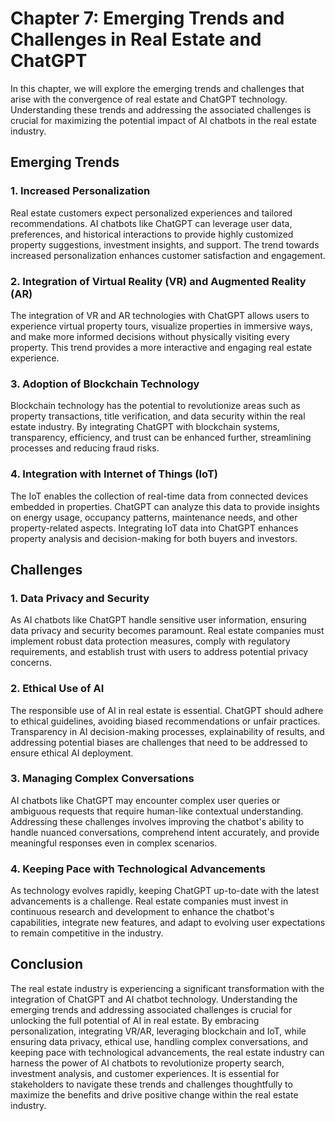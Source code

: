 Chapter 7: Emerging Trends and Challenges in Real Estate and ChatGPT
====================================================================

In this chapter, we will explore the emerging trends and challenges that arise with the convergence of real estate and ChatGPT technology. Understanding these trends and addressing the associated challenges is crucial for maximizing the potential impact of AI chatbots in the real estate industry.

Emerging Trends
---------------

### 1. Increased Personalization

Real estate customers expect personalized experiences and tailored recommendations. AI chatbots like ChatGPT can leverage user data, preferences, and historical interactions to provide highly customized property suggestions, investment insights, and support. The trend towards increased personalization enhances customer satisfaction and engagement.

### 2. Integration of Virtual Reality (VR) and Augmented Reality (AR)

The integration of VR and AR technologies with ChatGPT allows users to experience virtual property tours, visualize properties in immersive ways, and make more informed decisions without physically visiting every property. This trend provides a more interactive and engaging real estate experience.

### 3. Adoption of Blockchain Technology

Blockchain technology has the potential to revolutionize areas such as property transactions, title verification, and data security within the real estate industry. By integrating ChatGPT with blockchain systems, transparency, efficiency, and trust can be enhanced further, streamlining processes and reducing fraud risks.

### 4. Integration with Internet of Things (IoT)

The IoT enables the collection of real-time data from connected devices embedded in properties. ChatGPT can analyze this data to provide insights on energy usage, occupancy patterns, maintenance needs, and other property-related aspects. Integrating IoT data into ChatGPT enhances property analysis and decision-making for both buyers and investors.

Challenges
----------

### 1. Data Privacy and Security

As AI chatbots like ChatGPT handle sensitive user information, ensuring data privacy and security becomes paramount. Real estate companies must implement robust data protection measures, comply with regulatory requirements, and establish trust with users to address potential privacy concerns.

### 2. Ethical Use of AI

The responsible use of AI in real estate is essential. ChatGPT should adhere to ethical guidelines, avoiding biased recommendations or unfair practices. Transparency in AI decision-making processes, explainability of results, and addressing potential biases are challenges that need to be addressed to ensure ethical AI deployment.

### 3. Managing Complex Conversations

AI chatbots like ChatGPT may encounter complex user queries or ambiguous requests that require human-like contextual understanding. Addressing these challenges involves improving the chatbot's ability to handle nuanced conversations, comprehend intent accurately, and provide meaningful responses even in complex scenarios.

### 4. Keeping Pace with Technological Advancements

As technology evolves rapidly, keeping ChatGPT up-to-date with the latest advancements is a challenge. Real estate companies must invest in continuous research and development to enhance the chatbot's capabilities, integrate new features, and adapt to evolving user expectations to remain competitive in the industry.

Conclusion
----------

The real estate industry is experiencing a significant transformation with the integration of ChatGPT and AI chatbot technology. Understanding the emerging trends and addressing associated challenges is crucial for unlocking the full potential of AI in real estate. By embracing personalization, integrating VR/AR, leveraging blockchain and IoT, while ensuring data privacy, ethical use, handling complex conversations, and keeping pace with technological advancements, the real estate industry can harness the power of AI chatbots to revolutionize property search, investment analysis, and customer experiences. It is essential for stakeholders to navigate these trends and challenges thoughtfully to maximize the benefits and drive positive change within the real estate industry.
